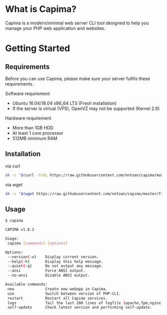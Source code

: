 # What is Capima?

Capima is a modern/minimal web server CLI tool designed to help you manage your PHP web application and websites.

# Getting Started

## Requirements

Before you can use Capima, please make sure your server fulfils these requirements.

Software requirement

* Ubuntu 16.04/18.04 x86_64 LTS (Fresh installation)
* If the server is virtual (VPS), OpenVZ may not be supported (Kernel 2.6)

Hardware requirement

* More than 1GB HDD
* At least 1 core processor
* 512MB minimum RAM

## Installation

via curl
```bash
sh -c "$(curl -fsSL https://raw.githubusercontent.com/nntoan/capima/master/files/installers/install.sh)"
```

via wget
```bash
sh -c "$(wget https://raw.githubusercontent.com/nntoan/capima/master/files/installers/install.sh -O -)"
```

## Usage

```bash
$ capima

CAPIMA v1.0.2

Usage:
 capima [commands] [options]

Options:
 --version(-v)    Display current version.
 --help(-h)       Display this help message.
 --quiet(-q)      Do not output any message.
 --ansi           Force ANSI output.
 --no-ansi        Disable ANSI output.

Available commands:
 new              Create new webapp in Capima.
 use              Switch between version of PHP-CLI.
 restart          Restart all Capima services.
 logs             Tail the last 200 lines of logfile (apache,fpm,nginx).
 self-update      Check latest version and performing self-update.
```